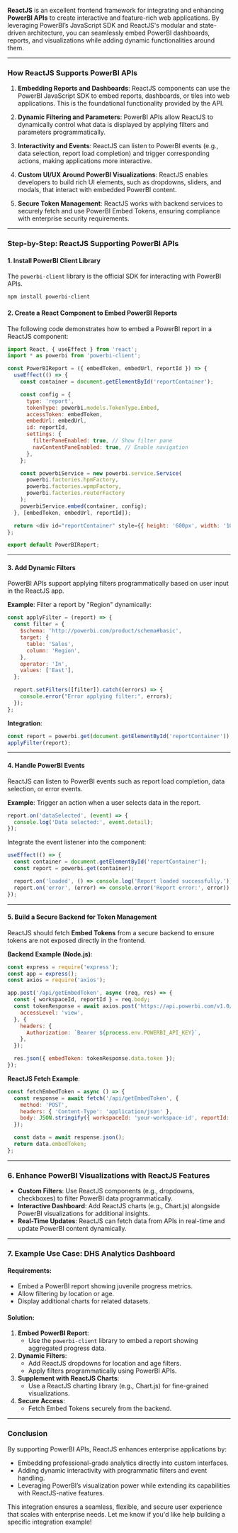 **ReactJS** is an excellent frontend framework for integrating and enhancing **PowerBI APIs** to create interactive and feature-rich web applications. By leveraging PowerBI’s JavaScript SDK and ReactJS's modular and state-driven architecture, you can seamlessly embed PowerBI dashboards, reports, and visualizations while adding dynamic functionalities around them.

---

### **How ReactJS Supports PowerBI APIs**

1. **Embedding Reports and Dashboards**:
   ReactJS components can use the PowerBI JavaScript SDK to embed reports, dashboards, or tiles into web applications. This is the foundational functionality provided by the API.

2. **Dynamic Filtering and Parameters**:
   PowerBI APIs allow ReactJS to dynamically control what data is displayed by applying filters and parameters programmatically.

3. **Interactivity and Events**:
   ReactJS can listen to PowerBI events (e.g., data selection, report load completion) and trigger corresponding actions, making applications more interactive.

4. **Custom UI/UX Around PowerBI Visualizations**:
   ReactJS enables developers to build rich UI elements, such as dropdowns, sliders, and modals, that interact with embedded PowerBI content.

5. **Secure Token Management**:
   ReactJS works with backend services to securely fetch and use PowerBI Embed Tokens, ensuring compliance with enterprise security requirements.

---

### **Step-by-Step: ReactJS Supporting PowerBI APIs**

#### **1. Install PowerBI Client Library**
The `powerbi-client` library is the official SDK for interacting with PowerBI APIs.

```bash
npm install powerbi-client
```

#### **2. Create a React Component to Embed PowerBI Reports**
The following code demonstrates how to embed a PowerBI report in a ReactJS component:

```javascript
import React, { useEffect } from 'react';
import * as powerbi from 'powerbi-client';

const PowerBIReport = ({ embedToken, embedUrl, reportId }) => {
  useEffect(() => {
    const container = document.getElementById('reportContainer');

    const config = {
      type: 'report',
      tokenType: powerbi.models.TokenType.Embed,
      accessToken: embedToken,
      embedUrl: embedUrl,
      id: reportId,
      settings: {
        filterPaneEnabled: true, // Show filter pane
        navContentPaneEnabled: true, // Enable navigation
      },
    };

    const powerbiService = new powerbi.service.Service(
      powerbi.factories.hpmFactory,
      powerbi.factories.wpmpFactory,
      powerbi.factories.routerFactory
    );
    powerbiService.embed(container, config);
  }, [embedToken, embedUrl, reportId]);

  return <div id="reportContainer" style={{ height: '600px', width: '100%' }}></div>;
};

export default PowerBIReport;
```

---

#### **3. Add Dynamic Filters**
PowerBI APIs support applying filters programmatically based on user input in the ReactJS app.

**Example**: Filter a report by "Region" dynamically:
```javascript
const applyFilter = (report) => {
  const filter = {
    $schema: 'http://powerbi.com/product/schema#basic',
    target: {
      table: 'Sales',
      column: 'Region',
    },
    operator: 'In',
    values: ['East'],
  };

  report.setFilters([filter]).catch((errors) => {
    console.error("Error applying filter:", errors);
  });
};
```

**Integration**:
```javascript
const report = powerbi.get(document.getElementById('reportContainer'));
applyFilter(report);
```

---

#### **4. Handle PowerBI Events**
ReactJS can listen to PowerBI events such as report load completion, data selection, or error events.

**Example**: Trigger an action when a user selects data in the report.

```javascript
report.on('dataSelected', (event) => {
  console.log('Data selected:', event.detail);
});
```

Integrate the event listener into the component:
```javascript
useEffect(() => {
  const container = document.getElementById('reportContainer');
  const report = powerbi.get(container);

  report.on('loaded', () => console.log('Report loaded successfully.'));
  report.on('error', (error) => console.error('Report error:', error));
});
```

---

#### **5. Build a Secure Backend for Token Management**
ReactJS should fetch **Embed Tokens** from a secure backend to ensure tokens are not exposed directly in the frontend.

**Backend Example (Node.js)**:
```javascript
const express = require('express');
const app = express();
const axios = require('axios');

app.post('/api/getEmbedToken', async (req, res) => {
  const { workspaceId, reportId } = req.body;
  const tokenResponse = await axios.post('https://api.powerbi.com/v1.0/myorg/reports/{reportId}/GenerateToken', {
    accessLevel: 'view',
  }, {
    headers: {
      Authorization: `Bearer ${process.env.POWERBI_API_KEY}`,
    },
  });

  res.json({ embedToken: tokenResponse.data.token });
});
```

**ReactJS Fetch Example**:
```javascript
const fetchEmbedToken = async () => {
  const response = await fetch('/api/getEmbedToken', {
    method: 'POST',
    headers: { 'Content-Type': 'application/json' },
    body: JSON.stringify({ workspaceId: 'your-workspace-id', reportId: 'your-report-id' }),
  });

  const data = await response.json();
  return data.embedToken;
};
```

---

### **6. Enhance PowerBI Visualizations with ReactJS Features**

- **Custom Filters**:
  Use ReactJS components (e.g., dropdowns, checkboxes) to filter PowerBI data programmatically.
- **Interactive Dashboard**:
  Add ReactJS charts (e.g., Chart.js) alongside PowerBI visualizations for additional insights.
- **Real-Time Updates**:
  ReactJS can fetch data from APIs in real-time and update PowerBI content dynamically.

---

### **7. Example Use Case: DHS Analytics Dashboard**

#### Requirements:
- Embed a PowerBI report showing juvenile progress metrics.
- Allow filtering by location or age.
- Display additional charts for related datasets.

#### Solution:
1. **Embed PowerBI Report**:
   - Use the `powerbi-client` library to embed a report showing aggregated progress data.
2. **Dynamic Filters**:
   - Add ReactJS dropdowns for location and age filters.
   - Apply filters programmatically using PowerBI APIs.
3. **Supplement with ReactJS Charts**:
   - Use a ReactJS charting library (e.g., Chart.js) for fine-grained visualizations.
4. **Secure Access**:
   - Fetch Embed Tokens securely from the backend.

---

### **Conclusion**

By supporting PowerBI APIs, ReactJS enhances enterprise applications by:
- Embedding professional-grade analytics directly into custom interfaces.
- Adding dynamic interactivity with programmatic filters and event handling.
- Leveraging PowerBI’s visualization power while extending its capabilities with ReactJS-native features.

This integration ensures a seamless, flexible, and secure user experience that scales with enterprise needs. Let me know if you'd like help building a specific integration example!